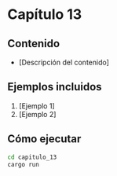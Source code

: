 # Capítulo 13

## Contenido
- [Descripción del contenido]

## Ejemplos incluidos
1. [Ejemplo 1]
2. [Ejemplo 2]

## Cómo ejecutar
```bash
cd capitulo_13
cargo run
```
